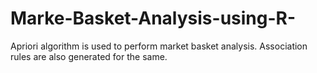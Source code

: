 # Marke-Basket-Analysis-using-R-
Apriori algorithm is used to perform market basket analysis. Association rules are also generated for the same. 
